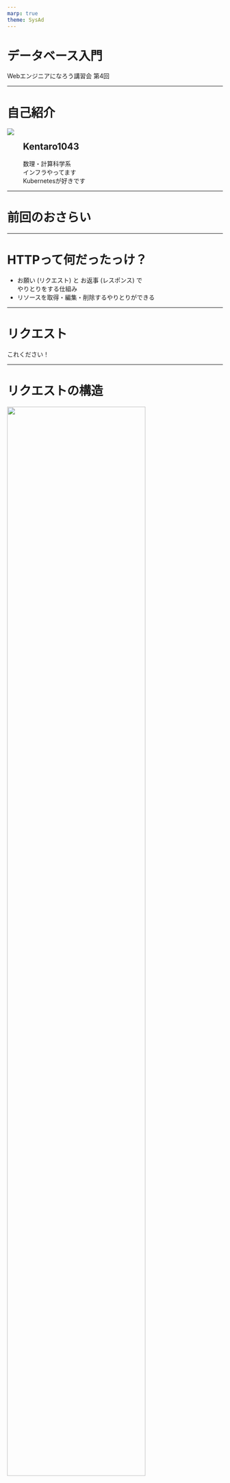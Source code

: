 ```yaml
---
marp: true
theme: SysAd
---
```


<!--
_class: title
-->

# データベース入門

Webエンジニアになろう講習会 第4回

---

# 自己紹介

<div class="columns"> 
  <div>
    <img src="assets/icon.png"/>
  </div>
  <div>
    <h2>Kentaro1043</h2>
    <div>数理・計算科学系</div>
    <div>インフラやってます</div>
    <div>Kubernetesが好きです</div>
  </div>
</div>

---

<!--
_class: section-head
-->
# 前回のおさらい

---

# HTTPって何だったっけ？

- <span class="underlined">お願い (リクエスト)</span> と <span class="underlined">お返事 (レスポンス)</span> で<br>やりとりをする仕組み  
- リソースを取得・編集・削除するやりとりができる  

---

<!--
_class: section-head
-->
# リクエスト

これください！

---

# リクエストの構造

<div class="center">
  <img src="./assets/http-request.svg" width="80%"/>
</div>

---

<!--
_class: section-head
-->
# レスポンス

リクエストに対する返事

---

# レスポンスの構造  

<div class="center">
  <img src="./assets/http-response.svg" width="80%"/>
</div>

---

<!--
_class: section-head
-->
# データの伝送
HTTPが依存するプロトコル

---

# TCP
  
HTTPが依存する通信プロトコル．
  - 通信が確実に/正しい順序で届くことを保証する．
  - あらゆるデジタルなデータの伝送をすることができる．
    - HTTPのリクエストやメールの送信，コンピュータの遠隔操作(ssh)まで
- 通信をパケット(小包)に分けて送信する

---

# IP (Internet Protocol)

- 世界中に何億台も機械があるが、そのうち届いてほしい機械にデータを届けたい
- 機械に番号を振る
- ものすごく良い感じに機械に番号を振ることで、機械同士が直接つながっていなくてもデータが届くようになっている

---

<!--
_class: section-head
-->
# データベース

---

# Webサービス概観

<div class="center">
  <img src="./assets/traq-concept-3.png" width="100%"/>
</div>

---

# Webサービス概観

<div class="center">
  <img src="./assets/traq-concept-4.png" width="100%"/>
</div>

---

# DB  (DataBase) とは

- DataBase → データ基地 → データを蓄積し、管理する場所
- 例: Excelファイル
  - 大量のデータをまとめられる
  - 効率よく検索、追加、削除ができる
- <span class="underlined">SQL</span>と呼ばれる言語がよく使われる

---

# SQL

**S**tructured **Q**uery **L**anguage

例: `member` テーブルから<br>`Id`, `Name`, `Team` の3カラムを選択する

```sql
SELECT Id, Name, Team FROM member;
```

---

# DBMS  (**D**ata**B**ase **M**anagement **S**ystem)

- データベースの情報管理を行うアプリ
- <span class="underlined">データの整合性</span>を保つ役割
- 整合性を保つ: **ACID特性**
  - 関係が壊れたりデータが勝手に無くなったりしない
  - 気になった方は調べてみてください

<div class="columns-3">
  <img src="./assets/mysql.png"/>
  <img src="./assets/postgresql.png"/>
  <img src="./assets/mongodb.png"/>
</div>
<div>

---

# RDBMS（Relational DBMS）（1/2）

- 表形式でデータを格納 （テーブル）
- 管理する情報の種類を列（カラム）にする  
- 1つのデータを1行（レコード）で管理

<div class="center">
  <img src="./assets/table.png"/>
</div>

---

# RDBMS（2/2）

- テーブル同士に**関係**（**Relation**）を作れる
- 例: 特定のカラムにあるテーブルから制限をかける
  - 部員テーブルの“所属班”は“班”テーブルの”班名”しか挿入できない

<div class="center">
  <img src="./assets/relation.png" width="80%"/>
</div>

---

# NoSQL

- Not Only SQLの略
  - RDBMS以外のDBMS
- 高パフォーマンス、サーバー分散
- SQLを<span class="underlined">使えない</span>
- 整合性を<span class="underlined">保たない</span>場合も

---

# NewSQL

- NoSQLの利点を取り入れたRDBMS
- 高パフォーマンス、サーバー分散
- SQLを使える、整合性を保つ
- まだ新しく情報が少ない

---

# 様々なDBMS

![](./assets/db.png)

---

# 環境変数の話（1/2）

- データベースを使うには？
  - ユーザー名、パスワードが必要
  - 漏洩するとデータが盗まれる

<div class="center">
  <img src="./assets/password.png" width="80%"/>
</div>


---

# 環境変数の話（2/2）

- どこに書く？
  - ❌️ ソースコード
    - Gitでコミットしたら漏洩
    - 手元のパソコンとサーバーで設定が異なる
  - ⭕️ 環境変数（よく`.env`ファイルに記述）
    - `.gitignore`で、認証情報のみGitから除外
    - 環境ごとに設定を切り替えられる

---

<!--
_class: section-head
-->
# なろう講習会 第一部 完！

お疲れ様でした！

本日の実習範囲:
データベースを扱う準備～サーバーからデータベースを扱う
